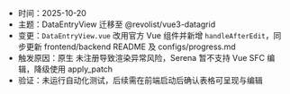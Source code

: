 - 时间：2025-10-20
- 主题：DataEntryView 迁移至 @revolist/vue3-datagrid
- 变更：`DataEntryView.vue` 改用官方 Vue 组件并新增 `handleAfterEdit`，同步更新 frontend/backend README 及 configs/progress.md
- 触发原因：原生 <revo-grid> 未注册导致渲染异常风险，Serena 暂不支持 Vue SFC 编辑，降级使用 apply_patch
- 验证：未运行自动化测试，后续需在前端启动后确认表格可呈现与编辑